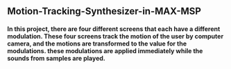 ## Motion-Tracking-Synthesizer-in-MAX-MSP

#### In this project, there are four different screens that each have a different modulation. These four screens track the motion of the user by computer camera, and the motions are transformed to the value for the modulations. these modulations are applied immediately while the sounds from samples are played.
